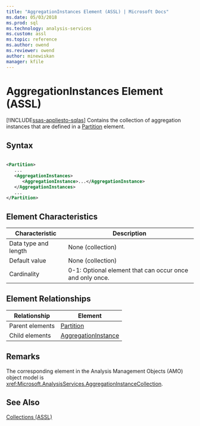 ```yaml
---
title: "AggregationInstances Element (ASSL) | Microsoft Docs"
ms.date: 05/03/2018
ms.prod: sql
ms.technology: analysis-services
ms.custom: assl
ms.topic: reference
ms.author: owend
ms.reviewer: owend
author: minewiskan
manager: kfile
---
```

# AggregationInstances Element (ASSL)
[!INCLUDE[ssas-appliesto-sqlas](../../../includes/ssas-appliesto-sqlas.md)]
  Contains the collection of aggregation instances that are defined in a [Partition](../../../analysis-services/scripting/objects/partition-element-assl.md) element.  
  
## Syntax  
  
```xml  
  
<Partition>  
   ...  
   <AggregationInstances>  
      <AggregationInstance>...</AggregationInstance>  
   </AggregationInstances>  
   ...  
</Partition>  
```  
  
## Element Characteristics  
  
|Characteristic|Description|  
|--------------------|-----------------|  
|Data type and length|None (collection)|  
|Default value|None (collection)|  
|Cardinality|0-1: Optional element that can occur once and only once.|  
  
## Element Relationships  
  
|Relationship|Element|  
|------------------|-------------|  
|Parent elements|[Partition](../../../analysis-services/scripting/objects/partition-element-assl.md)|  
|Child elements|[AggregationInstance](../../../analysis-services/scripting/objects/aggregationinstance-element-assl.md)|  
  
## Remarks  
 The corresponding element in the Analysis Management Objects (AMO) object model is <xref:Microsoft.AnalysisServices.AggregationInstanceCollection>.  
  
## See Also  
 [Collections &#40;ASSL&#41;](../../../analysis-services/scripting/collections/collections-assl.md)  
  
  
